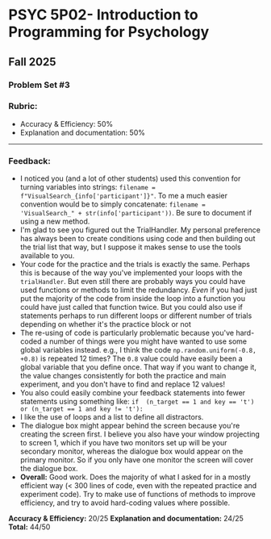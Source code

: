 # PSYC 5P02- Introduction to Programming for Psychology
## Fall 2025

### Problem Set #3

### Rubric:
* Accuracy & Efficiency: 50%
* Explanation and documentation: 50%

--- 
###  Feedback:

* I noticed you (and a lot of other students) used this convention for turning variables into strings: `filename = f"VisualSearch_{info['participant']}"`. To me a much easier convention would be to simply concatenate: `filename = 'VisualSearch_" + str(info['participant'))`. Be sure to document if using a new method.  
* I'm glad to see you figured out the TrialHandler. My personal preference has always been to create conditions using code and then building out the trial list that way, but I suppose it makes sense to use the tools available to you.
* Your code for the practice and the trials is exactly the same. Perhaps this is because of the way you've implemented your loops with the `trialHandler`. But even still there are probably ways you could have used functions or methods to limit the redundancy. _Even_ if you had just put the majority of the code from inside the loop into a function you could have just called that function twice. But you could also use if statements perhaps to run different loops or different number of trials depending on whether it's the practice block or not
* The re-using of code is particularly problematic because you've hard-coded a number of things were you might have wanted to use some global variables instead. e.g., I think the code `np.random.uniform(-0.8, +0.8)` is repeated 12 times? The `0.8` value could have easily been a global variable that you define once. That way if you want to change it, the value changes consistently for both the practice and main experiment, and you don't have to find and replace 12 values!
* You also could easily combine your feedback statements into fewer statements using something like: `if  (n_target == 1 and key == 't') or (n_target == 1 and key != 't'):`
* I like the use of loops and a list to define all distractors. 
* The dialogue box might appear behind the screen because you're creating the screen first. I believe you also have your window projecting to screen 1, which if you have two monitors set up will be your secondary monitor, whereas the dialogue box would appear on the primary monitor. So if you only have one monitor the screen will cover the dialogue box. 
* **Overall:** Good work. Does the majority of what I asked for in a mostly efficient way (< 300 lines of code, even with the repeated practice and experiment code). Try to make use of functions of methods to improve efficiency, and try to avoid hard-coding values where possible.

**Accuracy & Efficiency:** 20/25
**Explanation and documentation:** 24/25
**Total:** 44/50
